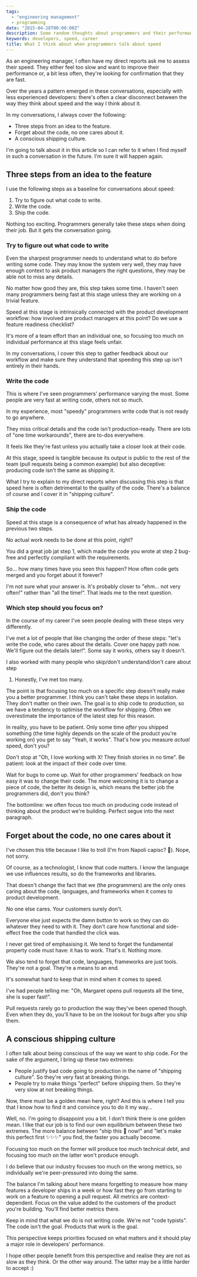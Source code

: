 ```yaml
---
tags:
  - "engineering management"
  - programming
date: "2015-04-28T00:00:00Z"
description: Some random thoughts about programmers and their performance
keywords: developers, speed, career
title: What I think about when programmers talk about speed
---
```


As an engineering manager, I often have my direct reports ask me to assess their
speed. They either feel too slow and want to improve their performance or, a bit
less often, they're looking for confirmation that they are fast.

Over the years a pattern emerged in these conversations, especially with less
experienced developers: there's often a clear disconnect between the way they
think about speed and the way I think about it.

In my conversations, I always cover the following:

- Three steps from an idea to the feature.
- Forget about the code, no one cares about it.
- A conscious shipping culture.

I'm going to talk about it in this article so I can refer to it when I find
myself in such a conversation in the future. I'm sure it will happen again.

## Three steps from an idea to the feature

I use the following steps as a baseline for conversations about speed:

1. Try to figure out what code to write.
2. Write the code.
3. Ship the code.

Nothing too exciting. Programmers generally take these steps when doing their
job. But it gets the conversation going.

### Try to figure out what code to write

Even the sharpest programmer needs to understand what to do before writing some
code. They may know the system very well, they may have enough context to ask
product managers the right questions, they may be able not to miss any details.

No matter how good they are, this step takes some time. I haven't seen many
programmers being fast at this stage unless they are working on a trivial
feature.

Speed at this stage is intrinsically connected with the product development
workflow: how involved are product managers at this point? Do we use a feature
readiness checklist?

It's more of a team effort than an individual one, so focusing too much on
individual performance at this stage feels unfair.

In my conversations, I cover this step to gather feedback about our workflow and
make sure they understand that speeding this step up isn't entirely in their
hands.

### Write the code

This is where I've seen programmers' performance varying the most. Some people
are very fast at writing code, others not so much.

In my experience, most "speedy" programmers write code that is not ready to go
anywhere.

They miss critical details and the code isn't production-ready. There are lots of
"one time workarounds", there are to-dos everywhere.

It feels like they're fast unless you actually take a closer look at their code.

At this stage, speed is tangible because its output is public to the rest of the
team (pull requests being a common example) but also deceptive: producing code
isn't the same as shipping it.

What I try to explain to my direct reports when discussing this step is that
speed here is often detrimental to the quality of the code. There's a balance of
course and I cover it in "shipping culture".

### Ship the code

Speed at this stage is a consequence of what has already happened in the previous
two steps.

No actual work needs to be done at this point, right?

You did a great job jat step 1, which made the code you wrote at step 2
bug-free and perfectly compliant with the requirements.

So... how many times have you seen this happen? How often code gets merged and
you forget about it forever?

I'm not sure what your answer is. It's probably closer to "ehm... not very
often!" rather than "all the time!". That leads me to the next question.

### Which step should you focus on?

In the course of my career I've seen people dealing with these steps very differently.

I've met a lot of people that like changing the order of these steps:
"let's write the code, who cares about the details. Cover one happy path now. We'll
figure out the details later!". Some say it works, others say it doesn't.

I also worked with many people who skip/don't understand/don't care about step
1. Honestly, I've met too many.

The point is that focusing too much on a specific step doesn't really make you a
better programmer. I think you can't take these steps in isolation. They don't
matter on their own. The goal is to ship code to production, so we have a tendency
to optimise the workflow for shipping. Often we overestimate the importance of the
latest step for this reason.

In reality, you have to be patient. Only some time _after_ you shipped something
(the time highly depends on the scale of the product you're working on) you get
to say "Yeah, it works". That's how you measure _actual_ speed, don't you?

Don't stop at "Oh, I love working with X! They finish stories in no time". Be
patient: look at the impact of their code over time.

Wait for bugs to come up. Wait for other programmers' feedback on how easy it
was to change their code. The more welcoming it is to change a piece of code,
the better its design is, which means the better job the programmers did, don't
you think?

The bottomline: we often focus too much on producing code instead of thinking
about the product we're building. Perfect segue into the next paragraph.

## Forget about the code, no one cares about it

I've chosen this title because I like to troll (I'm from Napoli capisc? 🤌).
Nope, not sorry.

Of course, as a technologist, I know that code matters. I know the language we
use influences results, so do the frameworks and libraries.

That doesn't change the fact that we (the programmers) are the only ones caring
about the code, languages, and frameworks when it comes to product development.

No one else cares. Your customers surely don't.

Everyone else just expects the damn button to work so they can do whatever they
need to with it. They don't care how functional and side-effect free the code
that handled the click was.

I never get tired of emphasising it. We tend to forget the fundamental property
code must have: it has to work. That's it. Nothing more.

We also tend to forget that code, languages, frameworks are just tools. They're
not a goal. They're a means to an end.

It's somewhat hard to keep that in mind when it comes to speed.

I've had people telling me: "Oh, Margaret opens pull requests all the time, she
is super fast!".

Pull requests rarely go to production the way they've been opened though. Even
when they do, you'll have to be on the lookout for bugs after you ship them.

## A conscious shipping culture

I often talk about being conscious of the way we want to ship code. For the sake
of the argument, I bring up these two extremes:

- People justify bad code going to production in the name of "shipping culture".
  So they're very fast at breaking things.
- People try to make things "perfect" before shipping them. So they're very slow
  at not breaking things.

Now, there must be a golden mean here, right? And this is where I tell you that
I know how to find it and convince you to do it my way...

Well, no. I'm going to disappoint you a bit. I don't think there is one golden
mean. I like that our job is to find our own equilibrium between these two
extremes. The more balance between "ship this 💩 now!" and "let's make this
perfect first ✨✨✨" you find, the faster you actually become.

Focusing too much on the former will produce too much technical debt, and
focusing too much on the latter won't produce enough.

I do believe that our industry focuses too much on the wrong metrics, so
individually we're peer-pressured into doing the same.

The balance I'm talking about here means forgetting to measure how many features
a developer ships in a week or how fast they go from starting to work on a
feature to opening a pull request. All metrics are context-dependent. Focus on
the value added to the customers of the product you're building. You'll find
better metrics there.

Keep in mind that what we do is not writing code. We're not "code typists". The
code isn't the goal. Products that work is the goal.

This perspective keeps priorities focused on what matters and it should play a
major role in developers' performance.

I hope other people benefit from this perspective and realise they are not as
slow as they think. Or the other way around. The latter may be a little harder
to accept :)
